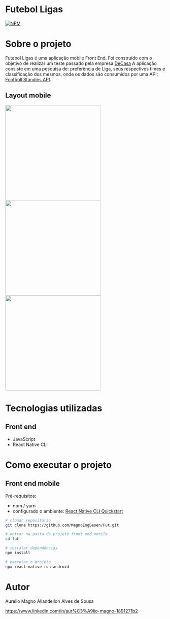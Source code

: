 # Futebol Ligas
[![NPM](https://img.shields.io/npm/l/react)](https://github.com/MagnoEngDesen/Fut/blob/main/LICENSE) 

# Sobre o projeto

Futebol Ligas é uma aplicação mobile Front End. Foi construído com o objetivo de realizar um teste passado pela empresa [DeCasa](https://appdecasa.com.br/)
A aplicação consiste em uma pesquisa de: preferência de Liga, seus respectivos times e classificação dos mesmos, onde os dados são consumidos por uma API: [Footboll Standins API](https://github.com/azharimm/football-standings-api).

## Layout mobile
<img src="https://github.com/MagnoEngDesen/assets/blob/master/raw/App-Fut/Tela_Principal.png" width="300"> <img src="https://github.com/MagnoEngDesen/assets/blob/master/raw/App-Fut/Tela_Liga.png" width="300"> <img src="https://github.com/MagnoEngDesen/assets/blob/master/raw/App-Fut/Tela_Times.png" width="300">

# Tecnologias utilizadas

## Front end
- JavaScript
- React Native CLI

# Como executar o projeto

## Front end mobile
Pré-requisitos: 
- npm / yarn 
- configurado o ambiente: [React Native CLI Quickstart](https://reactnative.dev/docs/environment-setup)

```bash
# clonar repositório
git clone https://github.com/MagnoEngDesen/Fut.git

# entrar na pasta do projeto front end mobile
cd fut

# instalar dependências
npm install

# executar o projeto
npx react-native run-android
```

# Autor

Aurelio Magno Allandellon Alves de Sousa

https://www.linkedin.com/in/aur%C3%A9lio-magno-1891271b2
